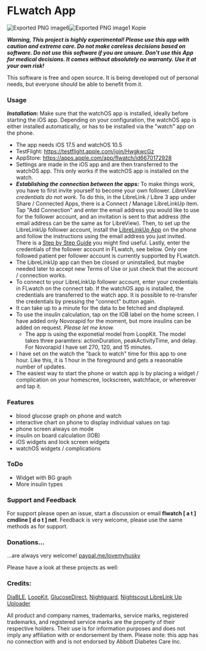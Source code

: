 # FLwatch App #


![Exported PNG image6](https://github.com/user-attachments/assets/68ec6106-4866-442d-8e78-bc80ddba2608)![Exported PNG image1 Kopie](https://github.com/user-attachments/assets/68a92ba6-c590-4b3f-87ad-9ab77c36cb8c)




***Warning, This project is highly experimental! Please use this app with caution and extreme care. Do not make careless decisions based on software. Do not use this software if you are unsure. Don't use this App for medical decisions. It comes without absolutely no warranty. Use it at your own risk!***

This software is free and open source. It is being developed out of personal needs, but everyone should be able to benefit from it.

### Usage ###
***Installation:*** Make sure that the watchOS app is installed, ideally before starting the iOS app. Depending on your configuration, the watchOS app is either installed automatically, or has to be installed via the "watch" app on the phone.
- The app needs iOS 17.5 and watchOS 10.5
- TestFlight: https://testflight.apple.com/join/HwgkwcGz
- AppStore: https://apps.apple.com/app/flwatch/id6670172928
- Settings are made in the iOS app and are then transferred to the watchOS app. This only works if the watchOS app is installed on the watch.
- ***Establishing the connection between the apps:*** To make things work, you have to first invite yourself to become your own follower. *LibreView credentials do not work.* To do this, in the LibreLink / Libre 3 app under Share / Connected Apps, there is a Connect / Manage LibreLinkUp item. Tap "Add Connection" and enter the email address you would like to use for the follower account, and an invitation is sent to that address (the email address can be the same as for LibreView). Then, to set up the LibreLinkUp follower account, install the [LibreLinkUp App](https://apps.apple.com/us/app/librelinkup/id1234323923) on the phone and follow the instructions using the email address you just invited. There is a [Step by Step Guide](https://www.librelinkup.com/articles/getting-started) you might find useful. Lastly, enter the credentials of the follower account in FLwatch, see below. Only one followed patient per follower account is currently supported by FLwatch.
- The LibreLinkUp app can then be closed or uninstalled, but maybe needed later to accept new Terms of Use or just check that the account / connection works.
- To connect to your LibreLinkUp follower account, enter your credentials in FLwatch on the connect tab. If the watchOS app is installed, the credentials are transferred to the watch app. It is possible to re-transfer the credentials by pressing the "connect" button again.
- It can take up to a minute for the data to be fetched and displayed.
- To use the insulin calculation, tap on the IOB label on the home screen. I have added only Novorapid for the moment, but more insulins can be added on request. *Please let me know.*
  - The app is using the exponetial model from LoopKit. The model takes three paramters: actionDuration, peakActivityTime, and delay. For Novorapid I have set 270, 120, and 15 minutes.
- I have set on the watch the "back to watch" time for this app to one hour. Like this, it is 1 hour in the foreground and gets a reasonable number of updates.
- The easiest way to start the phone or watch app is by placing a widget / complication on your homescree, lockscreen, watchface, or whereever and tap it.

### Features ###
* blood glucose graph on phone and watch
* interactive chart on phone to display individual values on tap
* phone screen always on mode
* insulin on board calculation (IOB)
* iOS widgets and lock screen widgets
* watchOS widgets / complications

### ToDo ###
- Widget with BG graph
- More insulin types

### Support and Feedback ###
For support please open an issue, start a discussion or email **flwatch [ a t ] cmdline [ d o t ] net**. Feedback is very welcome, please use the same methods as for support.

### Donations... ###
...are always very welcome! [paypal.me/lovemyhusky](paypal.me/lovemyhusky)

Please have a look at these projects as well:

### Credits: ###
[DiaBLE](https://github.com/gui-dos/DiaBLE), [LoopKit](https://github.com/LoopKit), [GlucoseDirect](https://github.com/creepymonster/GlucoseDirect), [Nightguard]( https://github.com/nightscout/nightguard), [Nightscout LibreLink Up Uploader](https://github.com/timoschlueter/nightscout-librelink-up)

All product and company names, trademarks, service marks, registered trademarks, and registered service marks are the property of their respective holders. Their use is for information purposes and does not imply any affiliation with or endorsement by them. Please note: this app has no connection with and is not endorsed by Abbott Diabetes Care Inc.

